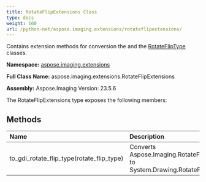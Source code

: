```yaml
---
title: RotateFlipExtensions Class
type: docs
weight: 160
url: /python-net/aspose.imaging.extensions/rotateflipextensions/
---
```


Contains extension methods for conversion the  and the [RotateFlipType](/imaging/python-net/aspose.imaging/rotatefliptype/) classes.

**Namespace:** [aspose.imaging.extensions](/imaging/python-net/aspose.imaging.extensions/)

**Full Class Name:** aspose.imaging.extensions.RotateFlipExtensions

**Assembly:**  Aspose.Imaging Version: 23.5.6

The RotateFlipExtensions type exposes the following members:
## **Methods**
|**Name**|**Description**|
| :- | :- |
|to_gdi_rotate_flip_type(rotate_flip_type)|Converts Aspose.Imaging.RotateFlipType to System.Drawing.RotateFlipType.|
